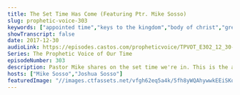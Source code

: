 ```yaml
---
title: The Set Time Has Come (Featuring Ptr. Mike Sosso)
slug: prophetic-voice-303
keywords: ["appointed time","keys to the kingdom","body of christ","greatness of the season"]
showTranscript: false
date: 2017-12-30
audioLink: https://episodes.castos.com/propheticvoice/TPVOT_E302_12_30-31_The_Set_Time_Has_Come.mp3
Series: The Prophetic Voice of Our Time
episodeNumber: 303
description: Pastor Mike shares on the set time we're in. This is the appointed time for the destinies that God has called to manifest in the Body of Christ, for the Church to realize who she is and the job that God has given her to accomplish in the earth before He returns.
hosts: ["Mike Sosso","Joshua Sosso"]
featuredImage: "//images.ctfassets.net/vfgh62eq5a4k/5fh8yWQAhywwkEEiSKoUoa/466ef0e58509f7fa15510fd8fbbf246e/pastor_mike__1_.jpg"
---
```

